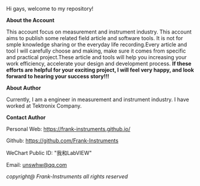 Hi gays, welcome to my repository!

**About the Account**

This account focus on measurement and instrument industry. This account aims to publish some related field article and software tools. It is not for smple knowledge sharing or the everyday life recording.Every article and tool I will carefully choose and making, make sure it comes from specific and practical project.These article and tools will help you increasing your work efficiency, accelerate your design and development process. **If these efforts are helpful for your exciting project, I will feel very happy, and look forward to hearing your success story!!!**



**About Author**

Currently, I am a engineer in measurement and instrument industry. I have worked at Tektronix Company. 



**Contact Author**

Personal Web: https://frank-instruments.github.io/

Github: https://github.com/Frank-Instruments

WeChart Public ID: "我和LabVIEW"

Email: unswhw@qq.com





*copyright@ Frank-Instruments all rights reserved*
